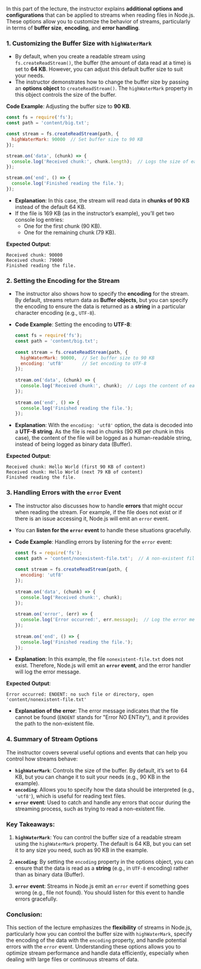 In this part of the lecture, the instructor explains **additional options and configurations** that can be applied to streams when reading files in Node.js. These options allow you to customize the behavior of streams, particularly in terms of **buffer size**, **encoding**, and **error handling**.

### 1. **Customizing the Buffer Size with `highWaterMark`**
   - By default, when you create a readable stream using `fs.createReadStream()`, the buffer (the amount of data read at a time) is set to **64 KB**. However, you can adjust this default buffer size to suit your needs.
   - The instructor demonstrates how to change the buffer size by passing an **options object** to `createReadStream()`. The `highWaterMark` property in this object controls the size of the buffer. 

   **Code Example**: Adjusting the buffer size to **90 KB**.
   ```javascript
   const fs = require('fs');
   const path = 'content/big.txt';
   
   const stream = fs.createReadStream(path, {
     highWaterMark: 90000  // Set buffer size to 90 KB
   });
   
   stream.on('data', (chunk) => {
     console.log('Received chunk:', chunk.length);  // Logs the size of each chunk (in bytes)
   });
   
   stream.on('end', () => {
     console.log('Finished reading the file.');
   });
   ```
   - **Explanation**: In this case, the stream will read data in **chunks of 90 KB** instead of the default 64 KB.
   - If the file is 169 KB (as in the instructor’s example), you’ll get two console log entries:
     - One for the first chunk (90 KB).
     - One for the remaining chunk (79 KB).

   **Expected Output**:
   ```
   Received chunk: 90000
   Received chunk: 79000
   Finished reading the file.
   ```

### 2. **Setting the Encoding for the Stream**
   - The instructor also shows how to specify the **encoding** for the stream. By default, streams return data as **Buffer objects**, but you can specify the encoding to ensure the data is returned as a **string** in a particular character encoding (e.g., `UTF-8`).
   
   - **Code Example**: Setting the encoding to **UTF-8**:
     ```javascript
     const fs = require('fs');
     const path = 'content/big.txt';
   
     const stream = fs.createReadStream(path, {
       highWaterMark: 90000,  // Set buffer size to 90 KB
       encoding: 'utf8'       // Set encoding to UTF-8
     });
   
     stream.on('data', (chunk) => {
       console.log('Received chunk:', chunk);  // Logs the content of each chunk as a string
     });
   
     stream.on('end', () => {
       console.log('Finished reading the file.');
     });
     ```
   - **Explanation**: With the `encoding: 'utf8'` option, the data is decoded into a **UTF-8 string**. As the file is read in chunks (90 KB per chunk in this case), the content of the file will be logged as a human-readable string, instead of being logged as binary data (Buffer).
   
   **Expected Output**:
   ```
   Received chunk: Hello World (first 90 KB of content)
   Received chunk: Hello World (next 79 KB of content)
   Finished reading the file.
   ```

### 3. **Handling Errors with the `error` Event**
   - The instructor also discusses how to handle **errors** that might occur when reading the stream. For example, if the file does not exist or if there is an issue accessing it, Node.js will emit an `error` event.
   - You can **listen for the `error` event** to handle these situations gracefully.

   - **Code Example**: Handling errors by listening for the `error` event:
     ```javascript
     const fs = require('fs');
     const path = 'content/nonexistent-file.txt';  // A non-existent file to trigger an error
   
     const stream = fs.createReadStream(path, {
       encoding: 'utf8'
     });
   
     stream.on('data', (chunk) => {
       console.log('Received chunk:', chunk);
     });
   
     stream.on('error', (err) => {
       console.log('Error occurred:', err.message);  // Log the error message
     });
   
     stream.on('end', () => {
       console.log('Finished reading the file.');
     });
     ```
   - **Explanation**: In this example, the file `nonexistent-file.txt` does not exist. Therefore, Node.js will emit an **`error` event**, and the error handler will log the error message.
   
   **Expected Output**:
   ```
   Error occurred: ENOENT: no such file or directory, open 'content/nonexistent-file.txt'
   ```
   - **Explanation of the error**: The error message indicates that the file cannot be found (`ENOENT` stands for "Error NO ENTity"), and it provides the path to the non-existent file.

### 4. **Summary of Stream Options**
   The instructor covers several useful options and events that can help you control how streams behave:
   - **`highWaterMark`**: Controls the size of the buffer. By default, it’s set to 64 KB, but you can change it to suit your needs (e.g., 90 KB in the example).
   - **`encoding`**: Allows you to specify how the data should be interpreted (e.g., `'utf8'`), which is useful for reading text files.
   - **`error` event**: Used to catch and handle any errors that occur during the streaming process, such as trying to read a non-existent file.

### Key Takeaways:
1. **`highWaterMark`**: You can control the buffer size of a readable stream using the `highWaterMark` property. The default is 64 KB, but you can set it to any size you need, such as 90 KB in the example.
   
2. **`encoding`**: By setting the `encoding` property in the options object, you can ensure that the data is read as a **string** (e.g., in `UTF-8` encoding) rather than as binary data (Buffer).

3. **`error` event**: Streams in Node.js emit an `error` event if something goes wrong (e.g., file not found). You should listen for this event to handle errors gracefully.

### Conclusion:
This section of the lecture emphasizes the **flexibility** of streams in Node.js, particularly how you can control the buffer size with `highWaterMark`, specify the encoding of the data with the `encoding` property, and handle potential errors with the `error` event. Understanding these options allows you to optimize stream performance and handle data efficiently, especially when dealing with large files or continuous streams of data.